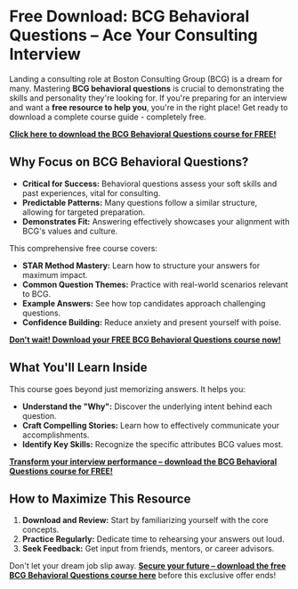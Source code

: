 # Free Download: BCG Behavioral Questions – Ace Your Consulting Interview

Landing a consulting role at Boston Consulting Group (BCG) is a dream for many. Mastering **BCG behavioral questions** is crucial to demonstrating the skills and personality they're looking for. If you're preparing for an interview and want a **free resource to help you**, you're in the right place! Get ready to download a complete course guide - completely free.

[**Click here to download the BCG Behavioral Questions course for FREE!**](https://udemywork.com/bcg-behavioral-questions)

## Why Focus on BCG Behavioral Questions?

*   **Critical for Success:** Behavioral questions assess your soft skills and past experiences, vital for consulting.
*   **Predictable Patterns:** Many questions follow a similar structure, allowing for targeted preparation.
*   **Demonstrates Fit:** Answering effectively showcases your alignment with BCG's values and culture.

This comprehensive free course covers:

*   **STAR Method Mastery:** Learn how to structure your answers for maximum impact.
*   **Common Question Themes:** Practice with real-world scenarios relevant to BCG.
*   **Example Answers:** See how top candidates approach challenging questions.
*   **Confidence Building:** Reduce anxiety and present yourself with poise.

[**Don't wait! Download your FREE BCG Behavioral Questions course now!**](https://udemywork.com/bcg-behavioral-questions)

## What You'll Learn Inside

This course goes beyond just memorizing answers. It helps you:

*   **Understand the "Why":** Discover the underlying intent behind each question.
*   **Craft Compelling Stories:** Learn how to effectively communicate your accomplishments.
*   **Identify Key Skills:** Recognize the specific attributes BCG values most.

[**Transform your interview performance – download the BCG Behavioral Questions course for FREE!**](https://udemywork.com/bcg-behavioral-questions)

## How to Maximize This Resource

1.  **Download and Review:** Start by familiarizing yourself with the core concepts.
2.  **Practice Regularly:** Dedicate time to rehearsing your answers out loud.
3.  **Seek Feedback:** Get input from friends, mentors, or career advisors.

Don't let your dream job slip away. **[Secure your future – download the free BCG Behavioral Questions course here](https://udemywork.com/bcg-behavioral-questions)** before this exclusive offer ends!
